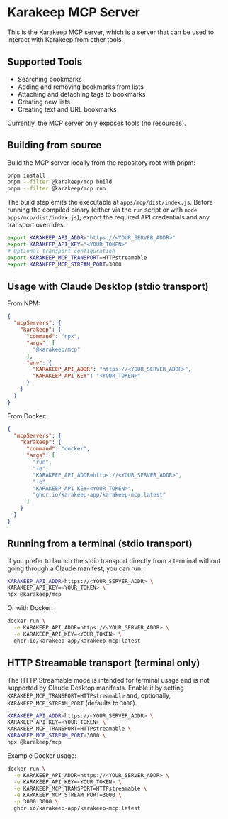 # Karakeep MCP Server

This is the Karakeep MCP server, which is a server that can be used to interact with Karakeep from other tools.

## Supported Tools

- Searching bookmarks
- Adding and removing bookmarks from lists
- Attaching and detaching tags to bookmarks
- Creating new lists
- Creating text and URL bookmarks

Currently, the MCP server only exposes tools (no resources).

## Building from source

Build the MCP server locally from the repository root with pnpm:

```bash
pnpm install
pnpm --filter @karakeep/mcp build
pnpm --filter @karakeep/mcp run
```

The build step emits the executable at `apps/mcp/dist/index.js`. Before
running the compiled binary (either via the `run` script or with
`node apps/mcp/dist/index.js`), export the required API credentials and any
transport overrides:

```bash
export KARAKEEP_API_ADDR="https://<YOUR_SERVER_ADDR>"
export KARAKEEP_API_KEY="<YOUR_TOKEN>"
# Optional transport configuration
export KARAKEEP_MCP_TRANSPORT=HTTPstreamable
export KARAKEEP_MCP_STREAM_PORT=3000
```

## Usage with Claude Desktop (stdio transport)

From NPM:

```json
{
  "mcpServers": {
    "karakeep": {
      "command": "npx",
      "args": [
        "@karakeep/mcp"
      ],
      "env": {
        "KARAKEEP_API_ADDR": "https://<YOUR_SERVER_ADDR>",
        "KARAKEEP_API_KEY": "<YOUR_TOKEN>"
      }
    }
  }
}
```

From Docker:

```json
{
  "mcpServers": {
    "karakeep": {
      "command": "docker",
      "args": [
        "run",
        "-e",
        "KARAKEEP_API_ADDR=https://<YOUR_SERVER_ADDR>",
        "-e",
        "KARAKEEP_API_KEY=<YOUR_TOKEN>",
        "ghcr.io/karakeep-app/karakeep-mcp:latest"
      ]
    }
  }
}
```

## Running from a terminal (stdio transport)

If you prefer to launch the stdio transport directly from a terminal without
going through a Claude manifest, you can run:

```bash
KARAKEEP_API_ADDR=https://<YOUR_SERVER_ADDR> \
KARAKEEP_API_KEY=<YOUR_TOKEN> \
npx @karakeep/mcp
```

Or with Docker:

```bash
docker run \
  -e KARAKEEP_API_ADDR=https://<YOUR_SERVER_ADDR> \
  -e KARAKEEP_API_KEY=<YOUR_TOKEN> \
  ghcr.io/karakeep-app/karakeep-mcp:latest
```

## HTTP Streamable transport (terminal only)

The HTTP Streamable mode is intended for terminal usage and is not supported by
Claude Desktop manifests. Enable it by setting
`KARAKEEP_MCP_TRANSPORT=HTTPstreamable` and, optionally,
`KARAKEEP_MCP_STREAM_PORT` (defaults to `3000`).

```bash
KARAKEEP_API_ADDR=https://<YOUR_SERVER_ADDR> \
KARAKEEP_API_KEY=<YOUR_TOKEN> \
KARAKEEP_MCP_TRANSPORT=HTTPstreamable \
KARAKEEP_MCP_STREAM_PORT=3000 \
npx @karakeep/mcp
```

Example Docker usage:

```bash
docker run \
  -e KARAKEEP_API_ADDR=https://<YOUR_SERVER_ADDR> \
  -e KARAKEEP_API_KEY=<YOUR_TOKEN> \
  -e KARAKEEP_MCP_TRANSPORT=HTTPstreamable \
  -e KARAKEEP_MCP_STREAM_PORT=3000 \
  -p 3000:3000 \
  ghcr.io/karakeep-app/karakeep-mcp:latest
```
